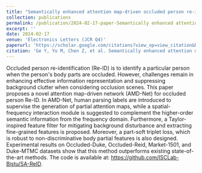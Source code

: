 ```yaml
---
title: "Semantically enhanced attention map‐driven occluded person re‐identification"
collection: publications
permalink: /publication/2024-02-17-paper-Semantically enhanced attention map‐driven occluded person re‐identification-6
excerpt: ''
date: 2024-02-17
venue: 'Electronics Letters (JCR Q4)'
paperurl: 'https://scholar.google.com/citations?view_op=view_citation&hl=zh-CN&user=SBoHvVQAAAAJ&citation_for_view=SBoHvVQAAAAJ:Y0pCki6q_DkC'
citation: 'Ge Y, Yu M, Chen Z, et al. Semantically enhanced attention map‐driven occluded person re‐identification[J]. Electronics Letters, 2024, 60(9): e13217.'
---
```


Occluded person re-identification (Re-ID) is to identify a particular person when the person's body parts are occluded. However, challenges remain in enhancing effective information representation and suppressing background clutter when considering occlusion scenes. This paper proposes a novel attention map-driven network (AMD-Net) for occluded person Re-ID. In AMD-Net, human parsing labels are introduced to supervise the generation of partial attention maps, while a spatial-frequency interaction module is suggested to complement the higher-order semantic information from the frequency domain. Furthermore, a Taylor-inspired feature filter for mitigating background disturbance and extracting fine-grained features is proposed. Moreover, a part-soft triplet loss, which is robust to non-discriminative body partial features is also designed. Experimental results on Occluded-Duke, Occluded-Reid, Market-1501, and Duke-MTMC datasets show that this method outperforms existing state-of-the-art methods. The code is available at: https://github.com/ISCLab-Bistu/SA-ReID.

